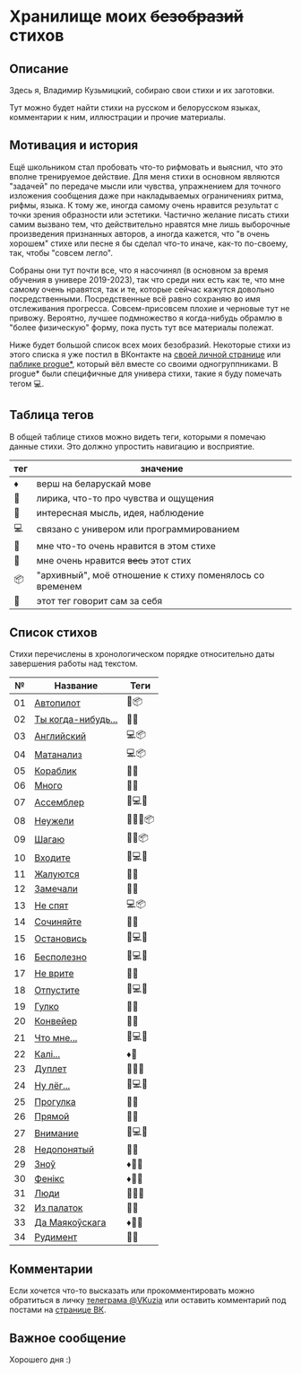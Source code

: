 # Хранилище моих ~~безобразий~~ стихов

## Описание

Здесь я, Владимир Кузьмицкий, собираю свои стихи и их заготовки.

Тут можно будет найти стихи на русском и белорусском языках, комментарии к ним, иллюстрации и прочие материалы.

## Мотивация и история

Ещё школьником стал пробовать что-то рифмовать и выяснил, что это вполне тренируемое действие. Для меня стихи в основном являются "задачей" по передаче мысли или чувства, упражнением для точного изложения сообщения даже при накладываемых ограничениях ритма, рифмы, языка. К тому же, иногда самому очень нравится результат с точки зрения образности или эстетики. Частично желание писать стихи самим вызвано тем, что действительно нравятся мне лишь выборочные произведения признанных авторов, а иногда кажется, что "в очень хорошем" стихе или песне я бы сделал что-то иначе, как-то по-своему, так, чтобы "совсем легло".  

Собраны они тут почти все, что я насочинял (в основном за время обучения в универе 2019-2023), так что среди них есть как те, что мне самому очень нравятся, так и те, которые сейчас кажутся довольно посредственными. Посредственные всё равно сохраняю во имя отслеживания прогресса. Совсем-присовсем плохие и черновые тут не привожу. Вероятно, лучшее подмножество я когда-нибудь обрамлю в "более физическую" форму, пока пусть тут все материалы полежат.

Ниже будет большой список всех моих безобразий. Некоторые стихи из этого списка я уже постил в ВКонтакте на [своей личной странице](https://vk.com/vkuzia) или [паблике progue*](https://vk.com/pointer_progue), который вёл вместе со своими одногруппниками. В progue* были специфичные для универа стихи, такие я буду помечать тегом 💻.

## Таблица тегов

В общей таблице стихов можно видеть теги, которыми я помечаю данные стихи. Это должно упростить навигацию и восприятие.

|тег|значение|
|--|--|
|♦️|верш на беларускай мове|
|🎵|лирика, что-то про чувства и ощущения|
|💭|интересная мысль, идея, наблюдение|
|💻|связано с универом или программированием|
|🥈|мне что-то очень нравится в этом стихе|
|🥇|мне очень нравится ~~весь~~ этот стих|
|📦|"архивный", моё отношение к стиху поменялось со временем|
|🤡|этот тег говорит сам за себя|

## Список стихов

Стихи перечислены в хронологическом порядке относительно даты завершения работы над текстом.

| № | Название | Теги |
|--------|--------|--------|
| 01 | [Автопилот](poems/01.Автопилот) | 🎵📦 |
| 02 | [Ты когда-нибудь...](poems/02.Ты_когда-нибудь) | 🎵🥇 |
| 03 | [Английский](poems/03.Английский) | 💻📦 |
| 04 | [Матанализ](poems/04.Матанализ) | 💻📦 | 
| 05 | [Кораблик](poems/05.Кораблик) | 🎵🥈 |
| 06 | [Много](poems/06.Много) | 🎵🥇 |
| 07 | [Ассемблер](poems/07.Ассемблер) | 🎵💻🥈 |
| 08 | [Неужели](poems/08.Неужели) | 🎵💭🥈📦 |
| 09 | [Шагаю](poems/09.Шагаю) | 🎵🥈📦 |
| 10 | [Входите](poems/10.Входите) | 🎵💻🥈 |
| 11 | [Жалуются](poems/11.Жалуются) | 💭🥈 |
| 12 | [Замечали](poems/12.Замечали) | 🎵💭 |
| 13 | [Не спят](poems/13.Не_спят) | 💻📦 |
| 14 | [Сочиняйте](poems/14.Сочиняйте) | 💭🥇 |
| 15 | [Остановись](poems/15.Остановись) | 💭💻🥈 |
| 16 | [Бесполезно](poems/16.Бесполезно) | 🤡💻🥈 |
| 17 | [Не врите](poems/17.Не_врите) | 💭🥈 |
| 18 | [Отпустите](poems/18.Отпустите) | 🎵💻🥈 |
| 19 | [Гулко](poems/19.Гулко) | 🎵🥈 |
| 20 | [Конвейер](poems/20.Конвейер) | 💭🥇 |
| 21 | [Что мне...](poems/21.Что_мне) | 🎵💻🥈 |
| 22 | [Калі...](poems/22.Калі) | ♦️💭 |
| 23 | [Дуплет](poems/23.Дуплет) | 🎵💭🥈 |
| 24 | [Ну лёг...](poems/24.Ну_лёг) | 🎵💻🥈 |
| 25 | [Прогулка](poems/25.Прогулка) | 💭🥇 |
| 26 | [Прямой](poems/26.Прямой) | 🎵🥈 |
| 27 | [Внимание](poems/27.Внимание) | 💭💻🥇 |
| 28 | [Недопонятый](poems/28.Недопонятый) | 🎵🥇 |
| 29 | [Зноў](poems/29.Зноў) | ♦️🎵🥇 |
| 30 | [Фенікс](poems/30.Фенікс) | ♦️🎵🥇 |
| 31 | [Люди](poems/31.Люди) | 🎵💭🥈 |
| 32 | [Из палаток](poems/32.Из_палаток) | 🎵🥈 |
| 33 | [Да Маякоўскага](poems/33.Да_Маякоўскага) | ♦️🎵🥈 |
| 34 | [Рудимент](poems/34.Рудимент) | 💭🥈 |

## Комментарии

Если хочется что-то высказать или прокомментировать можно обратиться в личку [телеграма @VKuzia](https://t.me/VKuzia) или оставить комментарий под постами на [странице ВК](https://vk.com/vkuzia).

## Важное сообщение

Хорошего дня :)

